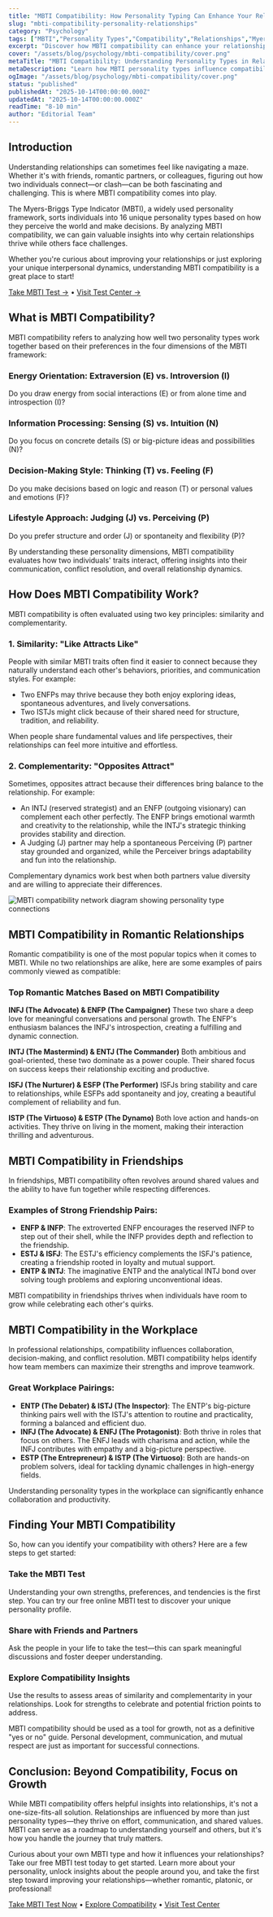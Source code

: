 ```yaml
---
title: "MBTI Compatibility: How Personality Typing Can Enhance Your Relationships"
slug: "mbti-compatibility-personality-relationships"
category: "Psychology"
tags: ["MBTI","Personality Types","Compatibility","Relationships","Myers-Briggs","Communication"]
excerpt: "Discover how MBTI compatibility can enhance your relationships—from romantic partnerships to friendships and workplace dynamics."
cover: "/assets/blog/psychology/mbti-compatibility/cover.png"
metaTitle: "MBTI Compatibility: Understanding Personality Types in Relationships"
metaDescription: "Learn how MBTI personality types influence compatibility in romantic relationships, friendships, and workplace dynamics."
ogImage: "/assets/blog/psychology/mbti-compatibility/cover.png"
status: "published"
publishedAt: "2025-10-14T00:00:00.000Z"
updatedAt: "2025-10-14T00:00:00.000Z"
readTime: "8-10 min"
author: "Editorial Team"
---
```


## Introduction

Understanding relationships can sometimes feel like navigating a maze. Whether it's with friends, romantic partners, or colleagues, figuring out how two individuals connect—or clash—can be both fascinating and challenging. This is where MBTI compatibility comes into play.

The Myers-Briggs Type Indicator (MBTI), a widely used personality framework, sorts individuals into 16 unique personality types based on how they perceive the world and make decisions. By analyzing MBTI compatibility, we can gain valuable insights into why certain relationships thrive while others face challenges.

Whether you're curious about improving your relationships or just exploring your unique interpersonal dynamics, understanding MBTI compatibility is a great place to start!

[Take MBTI Test →](/tests/psychology/mbti) • [Visit Test Center →](/tests)

## What is MBTI Compatibility?

MBTI compatibility refers to analyzing how well two personality types work together based on their preferences in the four dimensions of the MBTI framework:

### Energy Orientation: Extraversion (E) vs. Introversion (I)
Do you draw energy from social interactions (E) or from alone time and introspection (I)?

### Information Processing: Sensing (S) vs. Intuition (N)
Do you focus on concrete details (S) or big-picture ideas and possibilities (N)?

### Decision-Making Style: Thinking (T) vs. Feeling (F)
Do you make decisions based on logic and reason (T) or personal values and emotions (F)?

### Lifestyle Approach: Judging (J) vs. Perceiving (P)
Do you prefer structure and order (J) or spontaneity and flexibility (P)?

By understanding these personality dimensions, MBTI compatibility evaluates how two individuals' traits interact, offering insights into their communication, conflict resolution, and overall relationship dynamics.

## How Does MBTI Compatibility Work?

MBTI compatibility is often evaluated using two key principles: similarity and complementarity.

### 1. Similarity: "Like Attracts Like"
People with similar MBTI traits often find it easier to connect because they naturally understand each other's behaviors, priorities, and communication styles. For example:

- Two ENFPs may thrive because they both enjoy exploring ideas, spontaneous adventures, and lively conversations.
- Two ISTJs might click because of their shared need for structure, tradition, and reliability.

When people share fundamental values and life perspectives, their relationships can feel more intuitive and effortless.

### 2. Complementarity: "Opposites Attract"
Sometimes, opposites attract because their differences bring balance to the relationship. For example:

- An INTJ (reserved strategist) and an ENFP (outgoing visionary) can complement each other perfectly. The ENFP brings emotional warmth and creativity to the relationship, while the INTJ's strategic thinking provides stability and direction.
- A Judging (J) partner may help a spontaneous Perceiving (P) partner stay grounded and organized, while the Perceiver brings adaptability and fun into the relationship.

Complementary dynamics work best when both partners value diversity and are willing to appreciate their differences.

![MBTI compatibility network diagram showing personality type connections](/assets/blog/psychology/mbti-compatibility/inline-1.png)

## MBTI Compatibility in Romantic Relationships

Romantic compatibility is one of the most popular topics when it comes to MBTI. While no two relationships are alike, here are some examples of pairs commonly viewed as compatible:

### Top Romantic Matches Based on MBTI Compatibility

**INFJ (The Advocate) & ENFP (The Campaigner)**
These two share a deep love for meaningful conversations and personal growth. The ENFP's enthusiasm balances the INFJ's introspection, creating a fulfilling and dynamic connection.

**INTJ (The Mastermind) & ENTJ (The Commander)**
Both ambitious and goal-oriented, these two dominate as a power couple. Their shared focus on success keeps their relationship exciting and productive.

**ISFJ (The Nurturer) & ESFP (The Performer)**
ISFJs bring stability and care to relationships, while ESFPs add spontaneity and joy, creating a beautiful complement of reliability and fun.

**ISTP (The Virtuoso) & ESTP (The Dynamo)**
Both love action and hands-on activities. They thrive on living in the moment, making their interaction thrilling and adventurous.

## MBTI Compatibility in Friendships

In friendships, MBTI compatibility often revolves around shared values and the ability to have fun together while respecting differences.

### Examples of Strong Friendship Pairs:

- **ENFP & INFP**: The extroverted ENFP encourages the reserved INFP to step out of their shell, while the INFP provides depth and reflection to the friendship.
- **ESTJ & ISFJ**: The ESTJ's efficiency complements the ISFJ's patience, creating a friendship rooted in loyalty and mutual support.
- **ENTP & INTJ**: The imaginative ENTP and the analytical INTJ bond over solving tough problems and exploring unconventional ideas.

MBTI compatibility in friendships thrives when individuals have room to grow while celebrating each other's quirks.

## MBTI Compatibility in the Workplace

In professional relationships, compatibility influences collaboration, decision-making, and conflict resolution. MBTI compatibility helps identify how team members can maximize their strengths and improve teamwork.

### Great Workplace Pairings:

- **ENTP (The Debater) & ISTJ (The Inspector)**: The ENTP's big-picture thinking pairs well with the ISTJ's attention to routine and practicality, forming a balanced and efficient duo.
- **INFJ (The Advocate) & ENFJ (The Protagonist)**: Both thrive in roles that focus on others. The ENFJ leads with charisma and action, while the INFJ contributes with empathy and a big-picture perspective.
- **ESTP (The Entrepreneur) & ISTP (The Virtuoso)**: Both are hands-on problem solvers, ideal for tackling dynamic challenges in high-energy fields.

Understanding personality types in the workplace can significantly enhance collaboration and productivity.

## Finding Your MBTI Compatibility

So, how can you identify your compatibility with others? Here are a few steps to get started:

### Take the MBTI Test
Understanding your own strengths, preferences, and tendencies is the first step. You can try our free online MBTI test to discover your unique personality profile.

### Share with Friends and Partners
Ask the people in your life to take the test—this can spark meaningful discussions and foster deeper understanding.

### Explore Compatibility Insights
Use the results to assess areas of similarity and complementarity in your relationships. Look for strengths to celebrate and potential friction points to address.

MBTI compatibility should be used as a tool for growth, not as a definitive "yes or no" guide. Personal development, communication, and mutual respect are just as important for successful connections.

## Conclusion: Beyond Compatibility, Focus on Growth

While MBTI compatibility offers helpful insights into relationships, it's not a one-size-fits-all solution. Relationships are influenced by more than just personality types—they thrive on effort, communication, and shared values. MBTI can serve as a roadmap to understanding yourself and others, but it's how you handle the journey that truly matters.

Curious about your own MBTI type and how it influences your relationships? Take our free MBTI test today to get started. Learn more about your personality, unlock insights about the people around you, and take the first step toward improving your relationships—whether romantic, platonic, or professional!

[Take MBTI Test Now](/tests/psychology/mbti) • [Explore Compatibility](/tests/psychology/mbti) • [Visit Test Center](/tests)
